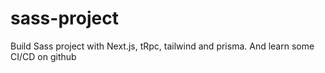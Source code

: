# sass-project
Build Sass project with Next.js, tRpc, tailwind and prisma. And learn some CI/CD on github
